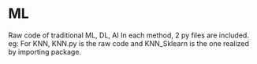 # ML
Raw code of traditional ML, DL, AI
In each method, 2 py files are included. eg: For KNN, KNN.py is the raw code and KNN_Sklearn is the one realized by importing package.
